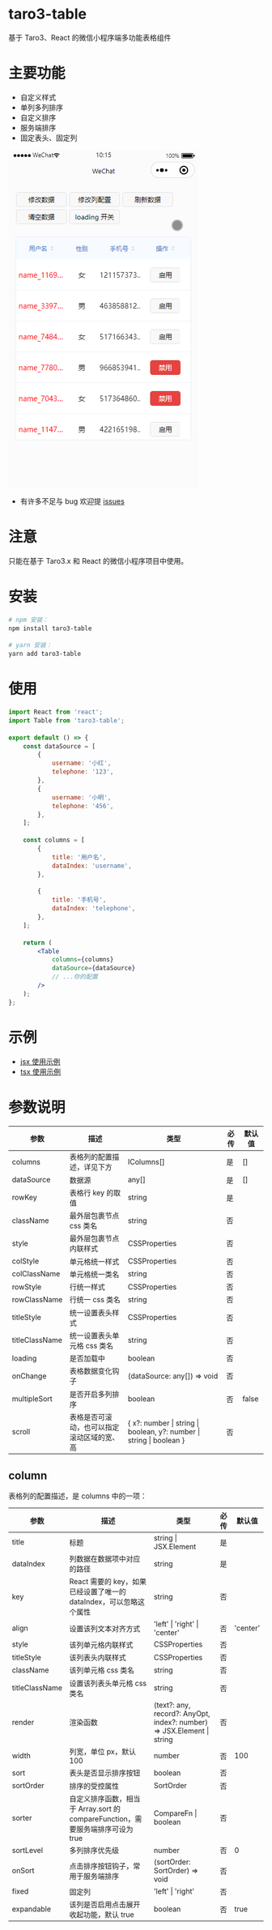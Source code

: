 # taro3-table

基于 Taro3、React 的微信小程序端多功能表格组件

# 主要功能

-   自定义样式
-   单列多列排序
-   自定义排序
-   服务端排序
-   固定表头、固定列

![](https://github.com/qxtang/taro3-table/raw/master/preview.gif)

-   有许多不足与 bug 欢迎提 [issues](https://github.com/qxtang/taro3-table/issues)

# 注意

只能在基于 Taro3.x 和 React 的微信小程序项目中使用。

# 安装

```sh
# npm 安装：
npm install taro3-table

# yarn 安装：
yarn add taro3-table
```

# 使用

```jsx
import React from 'react';
import Table from 'taro3-table';

export default () => {
    const dataSource = [
        {
            username: '小红',
            telephone: '123',
        },
        {
            username: '小明',
            telephone: '456',
        },
    ];

    const columns = [
        {
            title: '用户名',
            dataIndex: 'username',
        },

        {
            title: '手机号',
            dataIndex: 'telephone',
        },
    ];

    return (
        <Table
            columns={columns}
            dataSource={dataSource}
            // ...你的配置
        />
    );
};
```

# 示例

-   [jsx 使用示例](https://github.com/qxtang/taro3-table/blob/master/src/pages/example/index.jsx)
-   [tsx 使用示例](https://github.com/qxtang/taro3-table/blob/master/src/pages/example-ts/index.tsx)

# 参数说明

| 参数           | 描述                                       | 类型                                                                                 | 必传 | 默认值 |
| -------------- | ------------------------------------------ | ------------------------------------------------------------------------------------ | ---- | ------ |
| columns        | 表格列的配置描述，详见下方                 | IColumns[]                                                                           | 是   | []     |
| dataSource     | 数据源                                     | any[]                                                                                | 是   | []     |
| rowKey         | 表格行 key 的取值                          | string                                                                               | 是   |        |
| className      | 最外层包裹节点 css 类名                    | string                                                                               | 否   |        |
| style          | 最外层包裹节点内联样式                     | CSSProperties                                                                        | 否   |        |
| colStyle       | 单元格统一样式                             | CSSProperties                                                                        | 否   |        |
| colClassName   | 单元格统一类名                             | string                                                                               | 否   |        |
| rowStyle       | 行统一样式                                 | CSSProperties                                                                        | 否   |        |
| rowClassName   | 行统一 css 类名                            | string                                                                               | 否   |        |
| titleStyle     | 统一设置表头样式                           | CSSProperties                                                                        | 否   |        |
| titleClassName | 统一设置表头单元格 css 类名                | string                                                                               | 否   |        |
| loading        | 是否加载中                                 | boolean                                                                              | 否   |        |
| onChange       | 表格数据变化钩子                           | (dataSource: any[]) => void                                                          | 否   |        |
| multipleSort   | 是否开启多列排序                           | boolean                                                                              | 否   | false  |
| scroll         | 表格是否可滚动，也可以指定滚动区域的宽、高 | { x?: number &#124; string &#124; boolean, y?: number &#124; string &#124; boolean } | 否   |        |

## column

表格列的配置描述，是 columns 中的一项：

| 参数           | 描述                                                                            | 类型                                                                       | 必传 | 默认值   |
| -------------- | ------------------------------------------------------------------------------- | -------------------------------------------------------------------------- | ---- | -------- |
| title          | 标题                                                                            | string &#124; JSX.Element                                                  | 是   |          |
| dataIndex      | 列数据在数据项中对应的路径                                                      | string                                                                     | 是   |          |
| key            | React 需要的 key，如果已经设置了唯一的 dataIndex，可以忽略这个属性              | string                                                                     | 否   |          |
| align          | 设置该列文本对齐方式                                                            | 'left' &#124; 'right' &#124; 'center'                                      | 否   | 'center' |
| style          | 该列单元格内联样式                                                              | CSSProperties                                                              | 否   |          |
| titleStyle     | 该列表头内联样式                                                                | CSSProperties                                                              | 否   |          |
| className      | 该列单元格 css 类名                                                             | string                                                                     | 否   |          |
| titleClassName | 设置该列表头单元格 css 类名                                                     | string                                                                     | 否   |          |
| render         | 渲染函数                                                                        | (text?: any, record?: AnyOpt, index?: number) => JSX.Element &#124; string | 否   |          |
| width          | 列宽，单位 px，默认 100                                                         | number                                                                     | 否   | 100      |
| sort           | 表头是否显示排序按钮                                                            | boolean                                                                    | 否   |          |
| sortOrder      | 排序的受控属性                                                                  | SortOrder                                                                  | 否   |          |
| sorter         | 自定义排序函数，相当于 Array.sort 的 compareFunction，需要服务端排序可设为 true | CompareFn &#124; boolean                                                   | 否   |          |
| sortLevel      | 多列排序优先级                                                                  | number                                                                     | 否   | 0        |
| onSort         | 点击排序按钮钩子，常用于服务端排序                                              | (sortOrder: SortOrder) => void                                             | 否   |          |
| fixed          | 固定列                                                                          | 'left' &#124; 'right'                                                      | 否   |          |
| expandable     | 该列是否启用点击展开收起功能，默认 true                                         | boolean                                                                    | 否   | true     |

